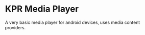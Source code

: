 KPR Media Player
=============

A very basic media player for android devices, uses media content providers.